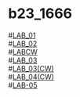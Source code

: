 # b23_1666
#[LAB_01](https://github.com/Sony-Dodla/b23_1666/blob/main/LAB_01.ipynb)<br>
#[LAB_02](https://github.com/Sony-Dodla/b23_1666/blob/main/LAB_02.ipynb)<br>
#[LABCW](https://github.com/Sony-Dodla/b23_1666/blob/main/LABCW.ipynb)<br>
#[LAB_03](https://github.com/Sony-Dodla/b23_1666/blob/main/LAB_03.ipynb)<br>
#[LAB_03(CW)](https://github.com/Sony-Dodla/b23_1666/blob/main/LAB3_CW.ipynb)<br>
#[LAB_04(CW)](https://github.com/Sony-Dodla/b23_1666/blob/main/LAB_04(CW).ipynb)<br>
#[LAB-05](https://github.com/Sony-Dodla/b23_1666/blob/main/LAB_05.ipynb)<br>
